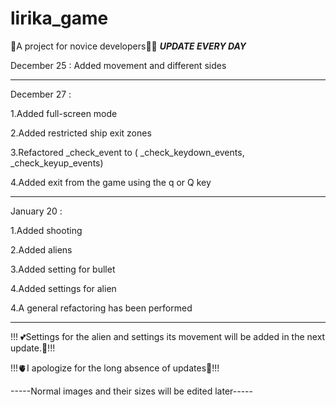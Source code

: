 # lirika_game
🫦A project for novice developers👨‍💻
***UPDATE EVERY DAY***

December 25 : Added movement and different sides

------------------------------------------------
December 27 : 

1.Added full-screen mode

2.Added restricted ship exit zones

3.Refactored _check_event to ( _check_keydown_events, _check_keyup_events)

4.Added exit from the game using the q or Q key

------------------------------------------------
January 20 :

1.Added shooting

2.Added aliens

3.Added setting for bullet

4.Added settings for alien 

4.A general refactoring has been performed

------------------------------------------------
!!! 💕Settings for the alien and settings its movement will be added in the next update.🫦!!!

!!!🫀I apologize for the long absence of updates🫤!!!

-----Normal images and their sizes will be edited later-----
